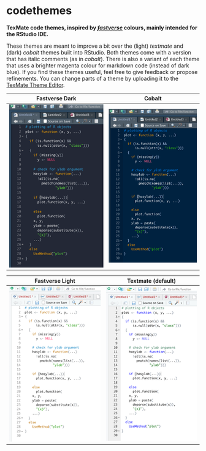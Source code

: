 # codethemes
**TexMate code themes, inspired by [*fastverse*](<https://github.com/fastverse/fastverse>) colours, mainly intended for the RStudio IDE.**

These themes are meant to improve a bit over the (light) *textmate* and (dark) *cobalt* themes built into RStudio. Both themes come with a version that has italic comments (as in *cobalt*). There is also a variant of each theme that uses a brighter magenta colour for markdown code (instead of dark blue). If you find these themes useful, feel free to give feedback or propose refinements. You can change parts of a theme by uploading it to the [TexMate Theme Editor](<https://tmtheme-editor.herokuapp.com>).


Fastverse Dark                  |  Cobalt
:------------------------------:|:-------------------------:
![](dark/fastverse_dark.png)    |  ![](dark/cobalt.png)


Fastverse Light                  |  Textmate (default)
:------------------------------:|:-------------------------:
![](light/fastverse_light.png)    |  ![](light/texmate.png)
